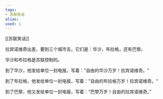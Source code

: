 ```yaml
---
tags: 
- 苏联笑话 
alias:
used: 1
---
```

[[苏联笑话]]


拉宾诺维奇出差，要到三个城市去，它们是：华沙，布拉格，还有巴黎。

华沙和布拉格是苏联控制的。 

到了华沙，他发给单位一封电报，写着：”自由的华沙万岁！拉宾诺维奇。“

到了布拉格，他发给单位一封电报，写着：”自由的布拉格万岁！拉宾诺维奇。“

到了巴黎，他又发给单位一封电报，写着：”巴黎万岁！自由的拉宾诺维奇。” 